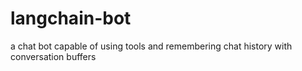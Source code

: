 # langchain-bot
a chat bot capable of using tools and remembering chat history with conversation buffers
